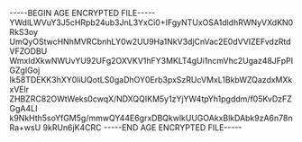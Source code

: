 -----BEGIN AGE ENCRYPTED FILE-----
YWdlLWVuY3J5cHRpb24ub3JnL3YxCi0+IFgyNTUxOSA1dldhRWNyVXdKN0RkS3oy
UmQyOStwcHNhMVRCbnhLY0w2UU9Ha1NkV3djCnVac2E0dVVIZEFvdzRtdVFZODBU
WmxIdXkwNWUvYU92UFg2OXVKV1hFY3MKLT4gUi1ncmVhc2Ugaz48JFpPIGZgIGoj
Ik58TDEKK3hXY0liUQotLS0gaDhOY0Erb3pxSzRUcVMxL1BkbWZQazdxMXkxVElr
ZHBZRC82OWtWeks0cwqX/NDXQQIKM5y1zYjYW4tpYh1pgddm/f05KvDzFZGgA4LI
k9NkHth5soYfGM5g/mmwQY44E6grxDBQkwlkUUGOAkxBlkDAbk9zA6n78nRa+wsU
9kRUn6jK4CRC
-----END AGE ENCRYPTED FILE-----
